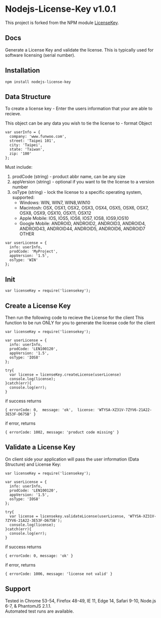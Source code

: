 # Nodejs-License-Key v1.0.1

This project is forked from the NPM module [LicenseKey](https://www.npmjs.com/package/licensekey).

## Docs

Generate a License Key and validate the license. This is typically used for software licensing (serial number).

## Installation
```
npm install nodejs-license-key
```

## Data Structure
To create a license key - Enter the users information that your are able to recieve.

This object can be any data you wish to tie the license to - format Object
```
var userInfo = {
  company: 'www.funwoo.com',
  street: 'Taipei 101',
  city: 'Taipei',
  state: 'Taiwan',
  zip: '100'
};
```
Must include:
1) prodCode (string) - product abbr name, can be any size
2) appVersion (string) - optional if you want to tie the license to a version number
3) osType (string) - lock the license to a specific operating system, supported: 
    * Windows: WIN, WIN7, WIN8,WIN10
    * Macintosh: OSX, OSX1, OSX2, OSX3, OSX4, OSX5, OSX6, OSX7, OSX8, OSX9, OSX10, OSX11, OSX12
    * Apple Mobile: IOS, IOS5, IOS6, IOS7, IOS8, IOS9,IOS10
    * Google Mobile: ANDROID, ANDROID2, ANDROID3, ANDROID4, ANDROID43, ANDROID44, ANDROID5, ANDROID6, ANDROID7
    OTHER

```
var userLicense = {
  info: userInfo,
  prodCode: 'MyProject',
  appVersion: '1.5',
  osType: 'WIN'
};
```

## Init
```
var licenseKey = require('licensekey');
```

## Create a License Key
Then run the following code to recieve the License for the client
This function to be run ONLY for you to generate the license code for the client
```
var licenseKey = require('licensekey');

var userLicense = {
  info: userInfo,
  prodCode: 'LEN100120',
  appVersion: '1.5',
  osType: 'IOS8'
};

try{
  var license = licenseKey.createLicense(userLicense)
  console.log(license);
}catch(err){
  console.log(err);
}
```

if success returns
```
{ errorCode: 0,  message: 'ok',  license: 'WTYSA-XZ31V-7ZYV6-21A22-3E53F-D675B' }
```

if error, returns
```
{ errorCode: 1002, message: 'product code missing' }
```

## Validate a License Key
On client side your application will pass the user information (Data Structure) and License Key:
```
var licenseKey = require('licensekey');

var userLicense = {
  info: userInfo,
  prodCode: 'LEN100120',
  appVersion: '1.5',
  osType: 'IOS8'
};

try{
  var license = licensekey.validateLicense(userLicense, 'WTYSA-XZ31V-7ZYV6-21A22-3E53F-D675B');
  console.log(license);
}catch(err){
  console.log(err);
}
```
if success returns
```
{ errorCode: 0, message: 'ok' }
```

if error, returns
```
{ errorCode: 1006, message: 'license not valid' }
```

## Support
Tested in Chrome 53-54, Firefox 48-49, IE 11, Edge 14, Safari 9-10, Node.js 6-7, & PhantomJS 2.1.1.<br>
Automated test runs are available.


